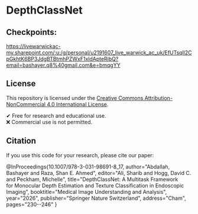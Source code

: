 # DepthClassNet

## Checkpoints:
https://livewarwickac-my.sharepoint.com/:u:/g/personal/u2191607_live_warwick_ac_uk/EfUTsqll2CpGkhtK6BP3JdgBTBtmhPZWxF1xldApteRibQ?email=bashayer.q8%40gmail.com&e=bmqgYY

## License
This repository is licensed under the 
[Creative Commons Attribution-NonCommercial 4.0 International License](https://creativecommons.org/licenses/by-nc/4.0/).

✔ Free for research and educational use.  
❌ Commercial use is not permitted.

## Citation
If you use this code for your research, please cite our paper:

@InProceedings{10.1007/978-3-031-98691-8_17,
author="Abdallah, Bashayer
and Raza, Shan E. Ahmed",
editor="Ali, Sharib
and Hogg, David C.
and Peckham, Michelle",
title="DepthClassNet: A Multitask Framework for Monocular Depth Estimation and Texture Classification in Endoscopic Imaging",
booktitle="Medical Image Understanding and Analysis",
year="2026",
publisher="Springer Nature Switzerland",
address="Cham",
pages="230--246"
}


